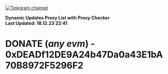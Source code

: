 [![Telegram channel](https://img.shields.io/endpoint?url=https://runkit.io/damiankrawczyk/telegram-badge/branches/master?url=https://t.me/n4z4v0d)](https://t.me/n4z4v0d) 

**Dynamic Updates Proxy List with Proxy Checker**  
**Last Updated: 18.12.23 22:41**

# DONATE (_any evm_) - 0xDEADf12DE9A24b47Da0a43E1bA70B8972F5296F2
